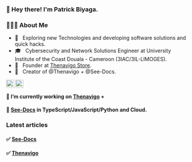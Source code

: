 ### 👋 Hey there! I'm Patrick Biyaga.

<h3> 👨🏻‍💻 About Me </h3>

- 🤔 &nbsp; Exploring new Technologies and developing software solutions and quick hacks.
- 🎓 &nbsp; Cybersecurity and Network Solutions Engineer at University Institute of the Coast Douala - Cameroon (3IAC/3IL-LIMOGES).
- 💼 &nbsp; Founder at [Thenavigo Store](http://store.thenavigo.com/).
- 💼 &nbsp; Creator of @Thenavigo + @See-Docs.


<a href="https://twitter.com/patrickbiyaga">
  <img align="left" alt="Patbi Twitter" width="22px" src="https://cdn.jsdelivr.net/npm/simple-icons@v3/icons/twitter.svg" />
</a>
<a href="https://www.linkedin.com/in/patrickbiyaga/">
  <img align="left" alt="Patbi LinkdeIn" width="22px" src="https://cdn.jsdelivr.net/npm/simple-icons@v3/icons/linkedin.svg" />
</a>

<br />

#### 🔭 I’m currently working on [Thenavigo](https://www.thenavigo.com/) +

#### 🔭 [See-Docs](https://www.see-docs.com/) in TypeScript/JavaScript/Python and Cloud.


### Latest articles
#### ✅ [See-Docs](https://seedoc.substack.com/)
#### ✅ [Thenavigo](https://thenavigo.substack.com/)
